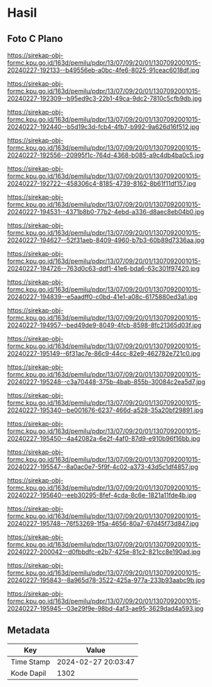 # Hasil

## Foto C Plano

https://sirekap-obj-formc.kpu.go.id/163d/pemilu/pdpr/13/07/09/20/01/1307092001015-20240227-192133--b49556eb-a0bc-4fe6-8025-91ceac6018df.jpg

https://sirekap-obj-formc.kpu.go.id/163d/pemilu/pdpr/13/07/09/20/01/1307092001015-20240227-192309--b95ed9c3-22b1-49ca-9dc2-7810c5cfb9db.jpg

https://sirekap-obj-formc.kpu.go.id/163d/pemilu/pdpr/13/07/09/20/01/1307092001015-20240227-192440--b5d19c3d-fcb4-4fb7-b992-9a626d16f512.jpg

https://sirekap-obj-formc.kpu.go.id/163d/pemilu/pdpr/13/07/09/20/01/1307092001015-20240227-192556--20995f1c-764d-4368-b085-a9c4db4ba0c5.jpg

https://sirekap-obj-formc.kpu.go.id/163d/pemilu/pdpr/13/07/09/20/01/1307092001015-20240227-192722--458306c4-8185-4739-8162-8b61f11df157.jpg

https://sirekap-obj-formc.kpu.go.id/163d/pemilu/pdpr/13/07/09/20/01/1307092001015-20240227-194531--4371b8b0-77b2-4ebd-a336-d8aec8eb04b0.jpg

https://sirekap-obj-formc.kpu.go.id/163d/pemilu/pdpr/13/07/09/20/01/1307092001015-20240227-194627--52f31aeb-8409-4960-b7b3-60b89d7336aa.jpg

https://sirekap-obj-formc.kpu.go.id/163d/pemilu/pdpr/13/07/09/20/01/1307092001015-20240227-194726--763d0c63-ddf1-41e6-bda6-63c301f97420.jpg

https://sirekap-obj-formc.kpu.go.id/163d/pemilu/pdpr/13/07/09/20/01/1307092001015-20240227-194839--e5aadff0-c0bd-41e1-a08c-6175880ed3a1.jpg

https://sirekap-obj-formc.kpu.go.id/163d/pemilu/pdpr/13/07/09/20/01/1307092001015-20240227-194957--bed49de9-8049-4fcb-8598-8fc21365d03f.jpg

https://sirekap-obj-formc.kpu.go.id/163d/pemilu/pdpr/13/07/09/20/01/1307092001015-20240227-195149--6f31ac7e-86c9-44cc-82e9-462782e721c0.jpg

https://sirekap-obj-formc.kpu.go.id/163d/pemilu/pdpr/13/07/09/20/01/1307092001015-20240227-195248--c3a70448-375b-4bab-855b-30084c2ea5d7.jpg

https://sirekap-obj-formc.kpu.go.id/163d/pemilu/pdpr/13/07/09/20/01/1307092001015-20240227-195340--be001676-6237-466d-a528-35a20bf29891.jpg

https://sirekap-obj-formc.kpu.go.id/163d/pemilu/pdpr/13/07/09/20/01/1307092001015-20240227-195450--4a42082a-6e2f-4af0-87d9-e910b96f16bb.jpg

https://sirekap-obj-formc.kpu.go.id/163d/pemilu/pdpr/13/07/09/20/01/1307092001015-20240227-195547--8a0ac0e7-5f9f-4c02-a373-43d5c1df4857.jpg

https://sirekap-obj-formc.kpu.go.id/163d/pemilu/pdpr/13/07/09/20/01/1307092001015-20240227-195640--eeb30295-8fef-4cda-8c6e-1821a11fde4b.jpg

https://sirekap-obj-formc.kpu.go.id/163d/pemilu/pdpr/13/07/09/20/01/1307092001015-20240227-195748--76f53269-1f5a-4656-80a7-67d45f73d847.jpg

https://sirekap-obj-formc.kpu.go.id/163d/pemilu/pdpr/13/07/09/20/01/1307092001015-20240227-200042--d0fbbdfc-e2b7-425e-81c2-821cc8e190ad.jpg

https://sirekap-obj-formc.kpu.go.id/163d/pemilu/pdpr/13/07/09/20/01/1307092001015-20240227-195843--8a965d78-3522-425a-977a-233b93aabc9b.jpg

https://sirekap-obj-formc.kpu.go.id/163d/pemilu/pdpr/13/07/09/20/01/1307092001015-20240227-195945--03e29f9e-98bd-4af3-ae95-3629dad4a593.jpg


## Metadata

| Key        | Value               |
| ---------- | ------------------- |
| Time Stamp | 2024-02-27 20:03:47 |
| Kode Dapil | 1302                |




